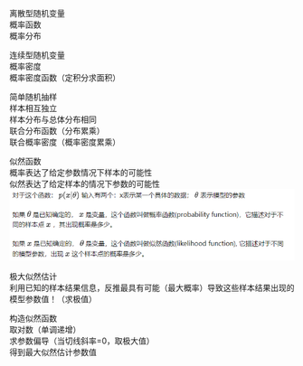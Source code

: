 离散型随机变量  
  概率函数  
  概率分布  
  
连续型随机变量  
  概率密度  
  概率密度函数（定积分求面积）  

简单随机抽样  
  样本相互独立  
  样本分布与总体分布相同  
  联合分布函数（分布累乘）  
  联合概率密度（概率密度累乘）  

似然函数  
  概率表达了给定参数情况下样本的可能性  
  似然表达了给定样本的情况下参数的可能性  
  ![img_5.png](img_5.png)

极大似然估计  
  利用已知的样本结果信息，反推最具有可能（最大概率）导致这些样本结果出现的模型参数值！（求极值）  

  构造似然函数  
  取对数（单调递增）  
  求参数偏导（当切线斜率=0，取极大值）  
  得到最大似然估计参数值  
  